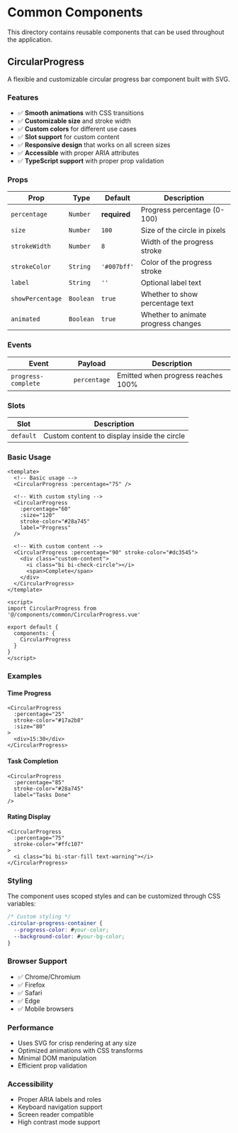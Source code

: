 # Common Components

This directory contains reusable components that can be used throughout the application.

## CircularProgress

A flexible and customizable circular progress bar component built with SVG.

### Features

- ✅ **Smooth animations** with CSS transitions
- ✅ **Customizable size** and stroke width
- ✅ **Custom colors** for different use cases
- ✅ **Slot support** for custom content
- ✅ **Responsive design** that works on all screen sizes
- ✅ **Accessible** with proper ARIA attributes
- ✅ **TypeScript support** with proper prop validation

### Props

| Prop | Type | Default | Description |
|------|------|---------|-------------|
| `percentage` | `Number` | **required** | Progress percentage (0-100) |
| `size` | `Number` | `100` | Size of the circle in pixels |
| `strokeWidth` | `Number` | `8` | Width of the progress stroke |
| `strokeColor` | `String` | `'#007bff'` | Color of the progress stroke |
| `label` | `String` | `''` | Optional label text |
| `showPercentage` | `Boolean` | `true` | Whether to show percentage text |
| `animated` | `Boolean` | `true` | Whether to animate progress changes |

### Events

| Event | Payload | Description |
|-------|---------|-------------|
| `progress-complete` | `percentage` | Emitted when progress reaches 100% |

### Slots

| Slot | Description |
|------|-------------|
| `default` | Custom content to display inside the circle |

### Basic Usage

```vue
<template>
  <!-- Basic usage -->
  <CircularProgress :percentage="75" />
  
  <!-- With custom styling -->
  <CircularProgress 
    :percentage="60" 
    :size="120"
    stroke-color="#28a745"
    label="Progress"
  />
  
  <!-- With custom content -->
  <CircularProgress :percentage="90" stroke-color="#dc3545">
    <div class="custom-content">
      <i class="bi bi-check-circle"></i>
      <span>Complete</span>
    </div>
  </CircularProgress>
</template>

<script>
import CircularProgress from '@/components/common/CircularProgress.vue'

export default {
  components: {
    CircularProgress
  }
}
</script>
```

### Examples

#### Time Progress
```vue
<CircularProgress 
  :percentage="25" 
  stroke-color="#17a2b8"
  :size="80"
>
  <div>15:30</div>
</CircularProgress>
```

#### Task Completion
```vue
<CircularProgress 
  :percentage="85" 
  stroke-color="#28a745"
  label="Tasks Done"
/>
```

#### Rating Display
```vue
<CircularProgress 
  :percentage="75" 
  stroke-color="#ffc107"
>
  <i class="bi bi-star-fill text-warning"></i>
</CircularProgress>
```

### Styling

The component uses scoped styles and can be customized through CSS variables:

```css
/* Custom styling */
.circular-progress-container {
  --progress-color: #your-color;
  --background-color: #your-bg-color;
}
```

### Browser Support

- ✅ Chrome/Chromium
- ✅ Firefox
- ✅ Safari
- ✅ Edge
- ✅ Mobile browsers

### Performance

- Uses SVG for crisp rendering at any size
- Optimized animations with CSS transforms
- Minimal DOM manipulation
- Efficient prop validation

### Accessibility

- Proper ARIA labels and roles
- Keyboard navigation support
- Screen reader compatible
- High contrast mode support 